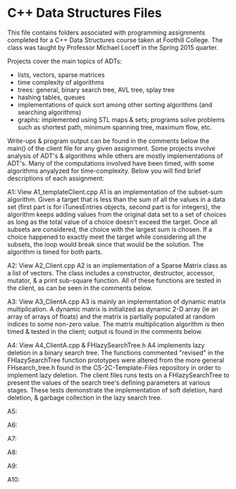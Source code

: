 # C++ Data Structures Files

This file contains folders associated with programming assignments completed for a C++ Data Structures course taken at Foothill College.  The class was taught by Professor Michael Loceff in the Spring 2015 quarter.

Projects cover the main topics  of ADTs:
  - lists, vectors, sparse matrices
  - time complexity of algorithms
  - trees: general, binary search tree, AVL tree, splay tree
  - hashing tables, queues
  - implementations of quick sort among other sorting algorithms (and searching algorithms)
  - graphs: implemented using STL maps & sets; programs solve problems such as shortest path, minimum spanning tree, maximum flow, etc.

Write-ups & program output can be found in the comments below the main() of the client file for any given assignment.  Some projects involve analysis of ADT's & algorithms while others are mostly implementations of ADT's.  Many of the computations involved have been timed, with some algorithms anyalyzed for time-complexity.  Below you will find brief descriptions of each assignment:

A1: View A1_templateClient.cpp
A1 is an implementation of the subset-sum algorithm.  Given a target that is less than the sum of all the values in a data set (first part is for iTunesEntries objects, second part is for integers), the algorithm keeps adding values from the original data set to a set of choices as long as the total value of a choice doesn't exceed the target.  Once all subsets are considered, the choice with the largest sum is chosen.  If a choice happened to exactly meet the target while considering all the subsets, the loop would break since that would be the solution.  The algorithm is timed for both parts.

A2: View A2_Client.cpp
A2 is an implementation of a Sparse Matrix class as a list of vectors.  The class includes a constructor, destructor, accessor, mutator, & a print sub-square function.  All of these functions are tested in the client, as can be seen in the comments below.

A3: View A3_ClientA.cpp
A3 is mainly an implementation of dynamic matrix multiplication.  A dynamic matrix is initialized as dynamic 2-D array (ie an array of arrays of floats) and the matrix is partially populated at random indices to some non-zero value.  The matrix multiplication algorithm is then timed & tested in the client; output is found in the comments below.

A4: View A4_ClientA.cpp & FHlazySearchTree.h
A4 implements lazy deletion in a binary search tree.  The functions commented "revised" in the FHlazySearchTree function prototypes were altered from the more general FHsearch_tree.h found in the CS-2C-Template-Files repository in order to implement lazy deletion.  The client files runs tests on a FHlazySearchTree to present the values of the search tree's defining parameters at various stages.  These tests demonstrate the implementation of soft deletion, hard deletion, & garbage collection in the lazy search tree.

A5:

A6:

A7:

A8:

A9:

A10:

